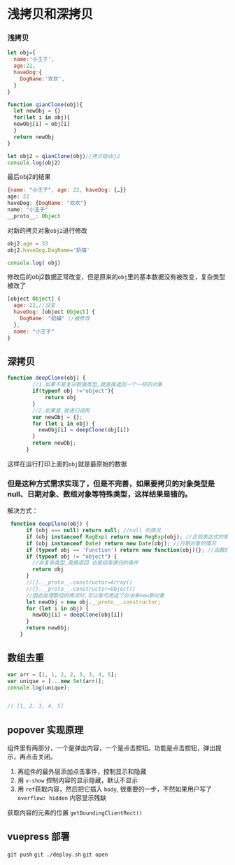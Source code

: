 # 浅拷贝和深拷贝

### 浅拷贝
```js
let obj={
  name:'小王子',
  age:22,
  haveDog:{
    DogName:'欢欢',
  }
}

function qianClone(obj){
  let newObj = {}
  for(let i in obj){
  newObj[i] = obj[i]
  }
  return newObj
}

let obj2 = qianClone(obj)//拷贝给obj2
console.log(obj2)

```
最后obj2的结果
```js
{name: "小王子", age: 22, haveDog: {…}}
age: 22
haveDog: {DogName: "欢欢"}
name: "小王子"
__proto__: Object
```
对新的拷贝对象`obj2`进行修改
```js
obj2.age = 33
obj2.haveDog.DogName='奶猫'

console.log( obj)
```
修改后的obj2数据正常改变，但是原来的`obj`里的基本数据没有被改变，复杂类型被改了
```js
[object Object] {
  age: 22,//没变
  haveDog: [object Object] {
    DogName: "奶猫" //被修改
  },
  name: "小王子"
}
```
## 深拷贝
```js
function deepClone(obj) {
        //1.如果不是复杂数据类型,就直接返回一个一样的对象
        if(typeof obj !="object"){
            return obj
        }
        //2.如果是,就递归调用
        var newObj = {};
        for (let i in obj) {
          newObj[i] = deepClone(obj[i])
        }
        return newObj;
      }

```
这样在运行打印上面的`obj`就是最原始的数据

### 但是这种方式需求实现了，但是不完善，如果要拷贝的对象类型是null、日期对象、数组对象等特殊类型，这样结果是错的。
解决方式：
```js
 function deepClone(obj) {
      if (obj === null) return null; //null 的情况
      if (obj instanceof RegExp) return new RegExp(obj); //正则表达式的情况
      if (obj instanceof Date) return new Date(obj); //日期对象的情况
      if (typeof obj == 'Function') return new function(obj){}; //函数的情况
      if (typeof obj != "object") {
        //非复杂类型,直接返回 也是结束递归的条件
        return obj
      }
      //[].__proto__.constructor=Array()
      //{}.__proto__.constructor=Object()
      //因此处理数组的情况时,可以取巧用这个办法来new新对象
      let newObj = new obj.__proto__.constructor;
      for (let i in obj) {
        newObj[i] = deepClone(obj[i])
      }
      return newObj;
    }
```
## 数组去重
```js
var arr = [1, 1, 2, 2, 3, 3, 4, 5];
var unique = [...new Set(arr)];
console.log(unique);


// [1, 2, 3, 4, 5]
```

## popover 实现原理
组件里有两部分，一个是弹出内容，一个是点击按钮。功能是点击按钮，弹出提示，再点击关闭。
1. 再组件的最外层添加点击事件，控制显示和隐藏
2. 用 `v-show` 控制内容的显示隐藏，默认不显示
3. 用 `ref`获取内容，然后把它插入 `body`, 很重要的一步，不然如果用户写了 `overflow: hidden` 内容显示残缺

获取内容的元素的位置 `getBoundingClientRect()`

## vuepress 部署
`git push`
`git ./deploy.sh`
`git open`